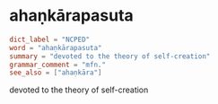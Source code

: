 # ahaṇkārapasuta

``` toml
dict_label = "NCPED"
word = "ahaṇkārapasuta"
summary = "devoted to the theory of self-creation"
grammar_comment = "mfn."
see_also = ["ahaṇkāra"]
```

devoted to the theory of self\-creation

